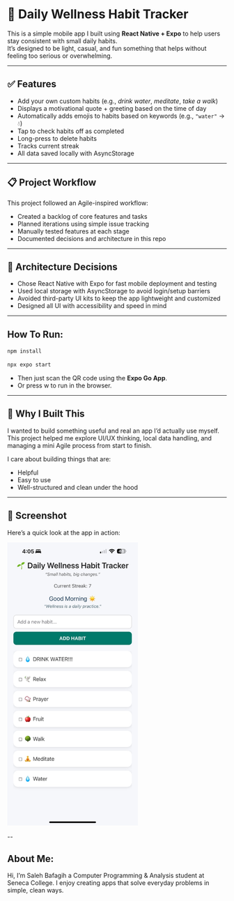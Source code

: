 # 🌱 Daily Wellness Habit Tracker

This is a simple mobile app I built using **React Native + Expo** to help users stay consistent with small daily habits.  
It’s designed to be light, casual, and fun something that helps without feeling too serious or overwhelming.


---

## ✅ Features

- Add your own custom habits (e.g., *drink water*, *meditate*, *take a walk*)
- Displays a motivational quote + greeting based on the time of day
- Automatically adds emojis to habits based on keywords (e.g., `"water"` → 💧)
- Tap to check habits off as completed
- Long-press to delete habits
- Tracks current streak
- All data saved locally with AsyncStorage

---

## 📋 Project Workflow

This project followed an Agile-inspired workflow:

- Created a backlog of core features and tasks
- Planned iterations using simple issue tracking
- Manually tested features at each stage
- Documented decisions and architecture in this repo

---

## 🧠 Architecture Decisions

- Chose React Native with Expo for fast mobile deployment and testing
- Used local storage with AsyncStorage to avoid login/setup barriers
- Avoided third-party UI kits to keep the app lightweight and customized
- Designed all UI with accessibility and speed in mind

---

## How To Run:
```bash
npm install
```
```bash
npx expo start
```

- Then just scan the QR code using the **Expo Go App**.
- Or press w to run in the browser.

---

## 🎯 Why I Built This
I wanted to build something useful and real an app I’d actually use myself.
This project helped me explore UI/UX thinking, local data handling, and managing a mini Agile process from start to finish.

I care about building things that are:
- Helpful
- Easy to use
- Well-structured and clean under the hood

---
## 📸 Screenshot

Here’s a quick look at the app in action:

<img src="./habit-tracker-screenshot.png" alt="Daily Wellness Habit Tracker Screenshot" width="300" />

--

## About Me:

Hi, I’m Saleh Bafagih a Computer Programming & Analysis student at Seneca College.
I enjoy creating apps that solve everyday problems in simple, clean ways.